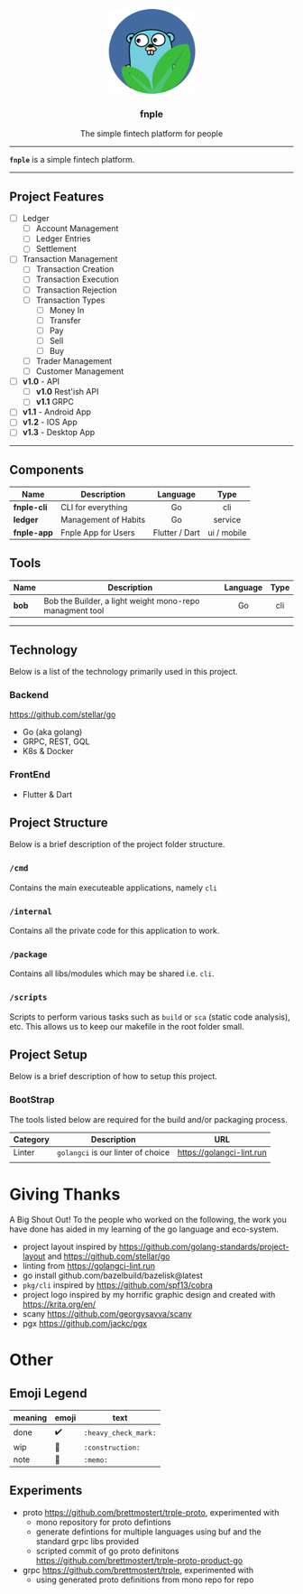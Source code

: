 <!-- trunk-ignore(markdownlint/MD041) -->
<p align="center">
  <img alt="golangci-lint logo" src="static/images/fnple-go-logo.png" height="150" />
  <h3 align="center">fnple</h3>
  <p align="center">The simple fintech platform for people</p>
</p>

---

**`fnple`** is a simple fintech platform.

---

## Project Features
- [ ] Ledger
  - [ ] Account Management
  - [ ] Ledger Entries
  - [ ] Settlement
- [ ] Transaction Management
  - [ ] Transaction Creation
  - [ ] Transaction Execution
  - [ ] Transaction Rejection
  - [ ] Transaction Types
    - [ ] Money In
    - [ ] Transfer
    - [ ] Pay
    - [ ] Sell
    - [ ] Buy
  - [ ] Trader Management
  - [ ] Customer Management
- [ ] **v1.0** - API
  - [ ] **v1.0** Rest'ish API
  - [ ] **v1.1** GRPC
- [ ] **v1.1** - Android App
- [ ] **v1.2** - IOS App
- [ ] **v1.3** - Desktop App

---
## Components

| Name          | Description          |    Language    |    Type     |
| ------------- | -------------------- | :------------: | :---------: |
| **fnple-cli** | CLI for everything   |       Go       |     cli     |
| **ledger**     | Management of Habits |       Go       |   service   |
| **fnple-app** | Fnple App for Users  | Flutter / Dart | ui / mobile |

## Tools

| Name    | Description                                              | Language | Type  |
| ------- | -------------------------------------------------------- | :------: | :---: |
| **bob** | Bob the Builder, a light weight mono-repo managment tool |    Go    |  cli  |

---

## Technology

Below is a list of the technology primarily used in this project.

### Backend

https://github.com/stellar/go

- Go (aka golang)
- GRPC, REST, GQL
- K8s & Docker

### FrontEnd

- Flutter & Dart

## Project Structure

Below is a brief description of the project folder structure.

### `/cmd`

Contains the main executeable applications, namely `cli`

### `/internal`

Contains all the private code for this application to work.

### `/package`

Contains all libs/modules which may be shared i.e. `cli`.

### `/scripts`

Scripts to perform various tasks such as `build` or `sca` (static code analysis), etc. This allows us to keep our makefile in the root folder small.

## Project Setup

Below is a brief description of how to setup this project.

### BootStrap

The tools listed below are required for the build and/or packaging process.

| Category | Description                        | URL                       |
| -------- | ---------------------------------- | ------------------------- |
| Linter   | `golangci` is our linter of choice | https://golangci-lint.run |
|          |                                    |                           |

# Giving Thanks

A Big Shout Out! To the people who worked on the following, the work you have done has aided in my learning of the go language and eco-system.

- project layout inspired by <https://github.com/golang-standards/project-layout> and <https://github.com/stellar/go>
- linting from <https://golangci-lint.run>
- go install github.com/bazelbuild/bazelisk@latest
- `pkg/cli` inspired by <https://github.com/spf13/cobra>
- project logo inspired by my horrific graphic design and created with <https://krita.org/en/>
- scany <https://github.com/georgysavva/scany>
- pgx <https://github.com/jackc/pgx>

# Other

## Emoji Legend

| meaning | emoji              | text                 |
| ------- | ------------------ | -------------------- |
| done    | :heavy_check_mark: | `:heavy_check_mark:` |
| wip     | :construction:     | `:construction:`     |
| note    | :memo:             | `:memo:`             |

## Experiments

- proto <https://github.com/brettmostert/trple-proto>, experimented with
  - mono repository for proto defintions
  - generate defintions for multiple languages using buf and the standard grpc libs provided
  - scripted commit of go proto definitons <https://github.com/brettmostert/trple-proto-product-go>
- grpc <https://github.com/brettmostert/trple>, experimented with
  - using generated proto definitions from mono repo for repo

